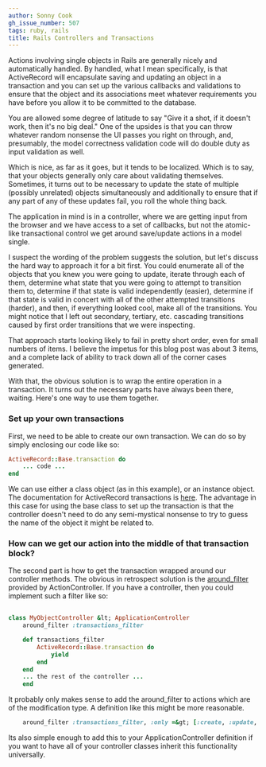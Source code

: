 ```yaml
---
author: Sonny Cook
gh_issue_number: 507
tags: ruby, rails
title: Rails Controllers and Transactions
---
```




Actions involving single objects in Rails are generally nicely and automatically handled. By handled, what I mean specifically, is that ActiveRecord will encapsulate saving and updating an object in a transaction and you can set up the various callbacks and validations to ensure that the object and its associations meet whatever requirements you have before you allow it to be committed to the database.

You are allowed some degree of latitude to say "Give it a shot, if it doesn't work, then it's no big deal." One of the upsides is that you can throw whatever random nonsense the UI passes you right on through, and, presumably, the model correctness validation code will do double duty as input validation as well.

Which is nice, as far as it goes, but it tends to be localized. Which is to say, that your objects generally only care about validating themselves. Sometimes, it turns out to be necessary to update the state of multiple (possibly unrelated) objects simultaneously and additionally to ensure that if any part of any of these updates fail, you roll the whole thing back.

The application in mind is in a controller, where we are getting input from the browser and we have access to a set of callbacks, but not the atomic-like transactional control we get around save/update actions in a model single.

I suspect the wording of the problem suggests the solution, but let's discuss the hard way to approach it for a bit first. You could enumerate all of the objects that you knew you were going to update, iterate through each of them, determine what state that you were going to attempt to transition them to, determine if that state is valid independently (easier), determine if that state is valid in concert with all of the other attempted transitions (harder), and then, if everything looked cool, make all of the transitions. You might notice that I left out secondary, tertiary, etc. cascading transitions caused by first order transitions that we were inspecting.

That approach starts looking likely to fail in pretty short order, even for small numbers of items. I believe the impetus for this blog post was about 3 items, and a complete lack of ability to track down all of the corner cases generated.

With that, the obvious solution is to wrap the entire operation in a transaction. It turns out the necessary parts have always been there, waiting. Here's one way to use them together.

### Set up your own transactions

First, we need to be able to create our own transaction. We can do so by simply enclosing our code like so:

```ruby
ActiveRecord::Base.transaction do
    ... code ...
end
```

We can use either a class object (as in this example), or an instance object. The documentation for ActiveRecord transactions is 
[here](http://api.rubyonrails.org/classes/ActiveRecord/Transactions/ClassMethods.html). The advantage in this case for using the base class to set up the transaction is that the controller doesn't need to do any semi-mystical nonsense to try to guess the name of the object it might be related to.

### How can we get our action into the middle of that transaction block?

The second part is how to get the transaction wrapped around our controller methods. The obvious in retrospect solution is the [around_filter](http://guides.rubyonrails.org/action_controller_overview.html#after-filters-and-around-filters) provided by ActionController. If you have a controller, then you could implement such a filter like so:

```ruby
 
class MyObjectController &lt; ApplicationController
    around_filter :transactions_filter

    def transactions_filter
        ActiveRecord::Base.transaction do
            yield
        end
    end
    ... the rest of the controller ...
    end
```

It probably only makes sense to add the around_filter to actions which are of the modification type. A definition like this might be more reasonable.

```ruby
    around_filter :transactions_filter, :only =&gt; [:create, :update, :destroy]
```

Its also simple enough to add this to your ApplicationController definition if you want to have all of your controller classes inherit this functionality universally.


